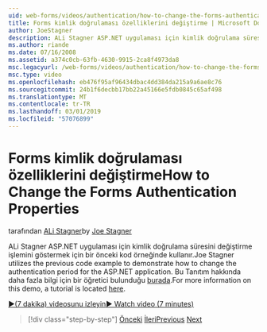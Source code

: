 ```yaml
---
uid: web-forms/videos/authentication/how-to-change-the-forms-authentication-properties
title: Forms kimlik doğrulaması özelliklerini değiştirme | Microsoft Docs
author: JoeStagner
description: ALi Stagner ASP.NET uygulaması için kimlik doğrulama süresini değiştirme işlemini göstermek için bir önceki kod örneğinde kullanır. Th hakkında daha fazla bilgi için...
ms.author: riande
ms.date: 07/16/2008
ms.assetid: a374c0cb-63fb-4630-9915-2ca8f4973da8
msc.legacyurl: /web-forms/videos/authentication/how-to-change-the-forms-authentication-properties
msc.type: video
ms.openlocfilehash: eb476f95af96434dbac4dd384da215a9a6ae8c76
ms.sourcegitcommit: 24b1f6decbb17bb22a45166e5fdb0845c65af498
ms.translationtype: MT
ms.contentlocale: tr-TR
ms.lasthandoff: 03/01/2019
ms.locfileid: "57076899"
---
```

<a name="how-to-change-the-forms-authentication-properties"></a><span data-ttu-id="21c64-104">Forms kimlik doğrulaması özelliklerini değiştirme</span><span class="sxs-lookup"><span data-stu-id="21c64-104">How to Change the Forms Authentication Properties</span></span>
====================
<span data-ttu-id="21c64-105">tarafından [ALi Stagner](https://github.com/JoeStagner)</span><span class="sxs-lookup"><span data-stu-id="21c64-105">by [Joe Stagner](https://github.com/JoeStagner)</span></span>

<span data-ttu-id="21c64-106">ALi Stagner ASP.NET uygulaması için kimlik doğrulama süresini değiştirme işlemini göstermek için bir önceki kod örneğinde kullanır.</span><span class="sxs-lookup"><span data-stu-id="21c64-106">Joe Stagner utilizes the previous code example to demonstrate how to change the authentication period for the ASP.NET application.</span></span> <span data-ttu-id="21c64-107">Bu Tanıtım hakkında daha fazla bilgi için bir öğretici bulunduğu [burada](../../overview/older-versions-security/introduction/forms-authentication-configuration-and-advanced-topics-vb.md).</span><span class="sxs-lookup"><span data-stu-id="21c64-107">For more information on this demo, a tutorial is located [here](../../overview/older-versions-security/introduction/forms-authentication-configuration-and-advanced-topics-vb.md).</span></span>

[<span data-ttu-id="21c64-108">&#9654;(7 dakika) videosunu izleyin</span><span class="sxs-lookup"><span data-stu-id="21c64-108">&#9654; Watch video (7 minutes)</span></span>](https://channel9.msdn.com/Blogs/ASP-NET-Site-Videos/how-to-change-the-forms-authentication-properties)

> [!div class="step-by-step"]
> <span data-ttu-id="21c64-109">[Önceki](using-basic-forms-authentication-in-aspnet.md)
> [İleri](how-to-setup-and-use-cookie-less-authentication-in-an-aspnet-application.md)</span><span class="sxs-lookup"><span data-stu-id="21c64-109">[Previous](using-basic-forms-authentication-in-aspnet.md)
[Next](how-to-setup-and-use-cookie-less-authentication-in-an-aspnet-application.md)</span></span>
